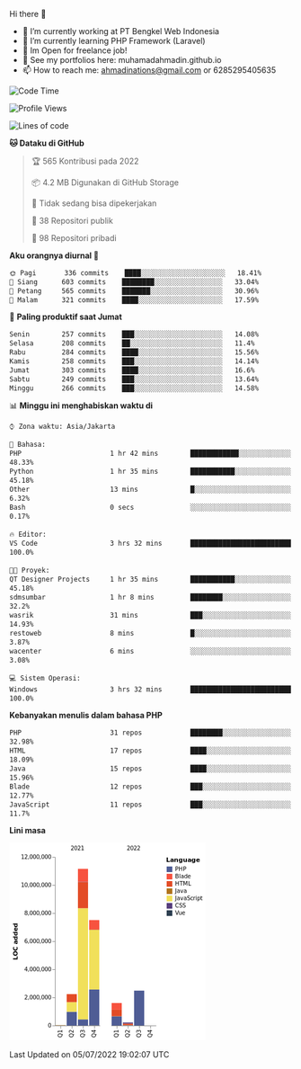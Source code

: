 Hi there 👋

- 🔭 I’m currently working at PT Bengkel Web Indonesia
- 🌱 I’m currently learning PHP Framework (Laravel)
- 📂 Im Open for freelance job!
- 🧷 See my portfolios here: muhamadahmadin.github.io
- 📫 How to reach me: ahmadinations@gmail.com or 6285295405635


<!--START_SECTION:waka-->
![Code Time](http://img.shields.io/badge/Code%20Time-0%20secs-blue)

![Profile Views](http://img.shields.io/badge/Profil%20dilihat-5-blue)

![Lines of code](https://img.shields.io/badge/Sejak%20Hello%20World%20aku%20telah%20menulis-25%20Million%20baris%20kode-blue)

**🐱 Dataku di GitHub** 

> 🏆 565 Kontribusi pada 2022
 > 
> 📦 4.2 MB Digunakan di GitHub Storage 
 > 
> 🚫 Tidak sedang bisa dipekerjakan
 > 
> 📜 38 Repositori publik 
 > 
> 🔑 98 Repositori pribadi  
 > 
**Aku orangnya diurnal 🐤** 

```text
🌞 Pagi       336 commits    ████░░░░░░░░░░░░░░░░░░░░░   18.41% 
🌆 Siang      603 commits    ████████░░░░░░░░░░░░░░░░░   33.04% 
🌃 Petang     565 commits    ███████░░░░░░░░░░░░░░░░░░   30.96% 
🌙 Malam      321 commits    ████░░░░░░░░░░░░░░░░░░░░░   17.59%

```
📅 **Paling produktif saat Jumat** 

```text
Senin        257 commits    ███░░░░░░░░░░░░░░░░░░░░░░   14.08% 
Selasa       208 commits    ██░░░░░░░░░░░░░░░░░░░░░░░   11.4% 
Rabu         284 commits    ████░░░░░░░░░░░░░░░░░░░░░   15.56% 
Kamis        258 commits    ███░░░░░░░░░░░░░░░░░░░░░░   14.14% 
Jumat        303 commits    ████░░░░░░░░░░░░░░░░░░░░░   16.6% 
Sabtu        249 commits    ███░░░░░░░░░░░░░░░░░░░░░░   13.64% 
Minggu       266 commits    ███░░░░░░░░░░░░░░░░░░░░░░   14.58%

```


📊 **Minggu ini menghabiskan waktu di** 

```text
⌚︎ Zona waktu: Asia/Jakarta

💬 Bahasa: 
PHP                      1 hr 42 mins        ████████████░░░░░░░░░░░░░   48.33% 
Python                   1 hr 35 mins        ███████████░░░░░░░░░░░░░░   45.18% 
Other                    13 mins             █░░░░░░░░░░░░░░░░░░░░░░░░   6.32% 
Bash                     0 secs              ░░░░░░░░░░░░░░░░░░░░░░░░░   0.17%

🔥 Editor: 
VS Code                  3 hrs 32 mins       █████████████████████████   100.0%

🐱‍💻 Proyek: 
QT Designer Projects     1 hr 35 mins        ███████████░░░░░░░░░░░░░░   45.18% 
sdmsumbar                1 hr 8 mins         ████████░░░░░░░░░░░░░░░░░   32.2% 
wasrik                   31 mins             ███░░░░░░░░░░░░░░░░░░░░░░   14.93% 
restoweb                 8 mins              █░░░░░░░░░░░░░░░░░░░░░░░░   3.87% 
wacenter                 6 mins              ░░░░░░░░░░░░░░░░░░░░░░░░░   3.08%

💻 Sistem Operasi: 
Windows                  3 hrs 32 mins       █████████████████████████   100.0%

```

**Kebanyakan menulis dalam bahasa PHP** 

```text
PHP                      31 repos            ████████░░░░░░░░░░░░░░░░░   32.98% 
HTML                     17 repos            ████░░░░░░░░░░░░░░░░░░░░░   18.09% 
Java                     15 repos            ████░░░░░░░░░░░░░░░░░░░░░   15.96% 
Blade                    12 repos            ███░░░░░░░░░░░░░░░░░░░░░░   12.77% 
JavaScript               11 repos            ███░░░░░░░░░░░░░░░░░░░░░░   11.7%

```


**Lini masa**

![Chart not found](https://raw.githubusercontent.com/MuhamadAhmadin/MuhamadAhmadin/master/charts/bar_graph.png) 


 Last Updated on 05/07/2022 19:02:07 UTC
<!--END_SECTION:waka-->
